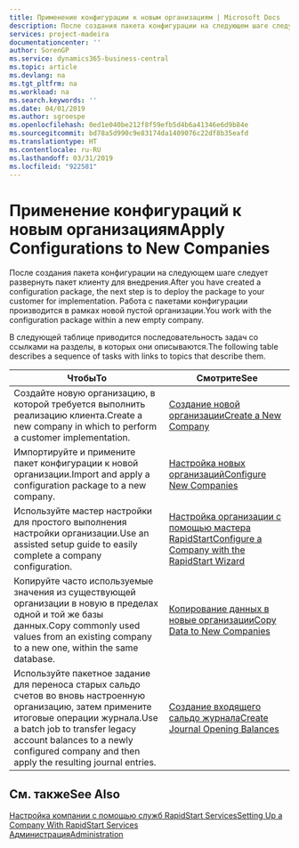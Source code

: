 ```yaml
---
title: Применение конфигурации к новым организациям | Microsoft Docs
description: После создания пакета конфигурации на следующем шаге следует развернуть пакет клиенту для внедрения. Конфигурация используется для новой пустой организации.
services: project-madeira
documentationcenter: ''
author: SorenGP
ms.service: dynamics365-business-central
ms.topic: article
ms.devlang: na
ms.tgt_pltfrm: na
ms.workload: na
ms.search.keywords: ''
ms.date: 04/01/2019
ms.author: sgroespe
ms.openlocfilehash: 0ed1e040be212f8f59efb5d4b6a41346e6d9b84e
ms.sourcegitcommit: bd78a5d990c9e83174da1409076c22df8b35eafd
ms.translationtype: HT
ms.contentlocale: ru-RU
ms.lasthandoff: 03/31/2019
ms.locfileid: "922581"
---
```

# <a name="apply-configurations-to-new-companies"></a><span data-ttu-id="ff877-104">Применение конфигураций к новым организациям</span><span class="sxs-lookup"><span data-stu-id="ff877-104">Apply Configurations to New Companies</span></span>
<span data-ttu-id="ff877-105">После создания пакета конфигурации на следующем шаге следует развернуть пакет клиенту для внедрения.</span><span class="sxs-lookup"><span data-stu-id="ff877-105">After you have created a configuration package, the next step is to deploy the package to your customer for implementation.</span></span> <span data-ttu-id="ff877-106">Работа с пакетами конфигурации производится в рамках новой пустой организации.</span><span class="sxs-lookup"><span data-stu-id="ff877-106">You work with the configuration package within a new empty company.</span></span>  

 <span data-ttu-id="ff877-107">В следующей таблице приводится последовательность задач со ссылками на разделы, в которых они описываются.</span><span class="sxs-lookup"><span data-stu-id="ff877-107">The following table describes a sequence of tasks with links to topics that describe them.</span></span>

|<span data-ttu-id="ff877-108">**Чтобы**</span><span class="sxs-lookup"><span data-stu-id="ff877-108">**To**</span></span>|<span data-ttu-id="ff877-109">**Смотрите**</span><span class="sxs-lookup"><span data-stu-id="ff877-109">**See**</span></span>|  
|------------|-------------|  
|<span data-ttu-id="ff877-110">Создайте новую организацию, в которой требуется выполнить реализацию клиента.</span><span class="sxs-lookup"><span data-stu-id="ff877-110">Create a new company in which to perform a customer implementation.</span></span>|[<span data-ttu-id="ff877-111">Создание новой организации</span><span class="sxs-lookup"><span data-stu-id="ff877-111">Create a New Company</span></span>](admin-how-to-create-a-new-company.md)|  
|<span data-ttu-id="ff877-112">Импортируйте и примените пакет конфигурации к новой организации.</span><span class="sxs-lookup"><span data-stu-id="ff877-112">Import and apply a configuration package to a new company.</span></span>|[<span data-ttu-id="ff877-113">Настройка новых организаций</span><span class="sxs-lookup"><span data-stu-id="ff877-113">Configure New Companies</span></span>](admin-how-to-configure-new-companies.md)|  
|<span data-ttu-id="ff877-114">Используйте мастер настройки для простого выполнения настройки организации.</span><span class="sxs-lookup"><span data-stu-id="ff877-114">Use an assisted setup guide to easily complete a company configuration.</span></span>|[<span data-ttu-id="ff877-115">Настройка организации с помощью мастера RapidStart</span><span class="sxs-lookup"><span data-stu-id="ff877-115">Configure a Company with the RapidStart Wizard</span></span>](admin-how-to-configure-a-company-with-the-rapidstart-wizard.md)|
|<span data-ttu-id="ff877-116">Копируйте часто используемые значения из существующей организации в новую в пределах одной и той же базы данных.</span><span class="sxs-lookup"><span data-stu-id="ff877-116">Copy commonly used values from an existing company to a new one, within the same database.</span></span>|[<span data-ttu-id="ff877-117">Копирование данных в новые организации</span><span class="sxs-lookup"><span data-stu-id="ff877-117">Copy Data to New Companies</span></span>](admin-how-to-copy-data-to-new-companies.md)|  
|<span data-ttu-id="ff877-118">Используйте пакетное задание для переноса старых сальдо счетов во вновь настроенную организацию, затем примените итоговые операции журнала.</span><span class="sxs-lookup"><span data-stu-id="ff877-118">Use a batch job to transfer legacy account balances to a newly configured company and then apply the resulting journal entries.</span></span>|[<span data-ttu-id="ff877-119">Создание входящего сальдо журнала</span><span class="sxs-lookup"><span data-stu-id="ff877-119">Create Journal Opening Balances</span></span>](admin-how-to-create-journal-opening-balances.md)|  

## <a name="see-also"></a><span data-ttu-id="ff877-120">См. также</span><span class="sxs-lookup"><span data-stu-id="ff877-120">See Also</span></span>  
[<span data-ttu-id="ff877-121">Настройка компании с помощью служб RapidStart Services</span><span class="sxs-lookup"><span data-stu-id="ff877-121">Setting Up a Company With RapidStart Services</span></span>](admin-set-up-a-company-with-rapidstart.md)  
[<span data-ttu-id="ff877-122">Администрация</span><span class="sxs-lookup"><span data-stu-id="ff877-122">Administration</span></span>](admin-setup-and-administration.md)

